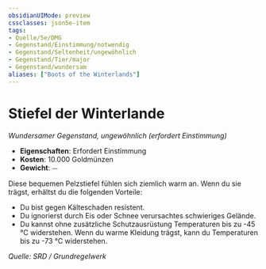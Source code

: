 ```yaml
---
obsidianUIMode: preview
cssclasses: json5e-item
tags:
- Quelle/5e/DMG
- Gegenstand/Einstimmung/notwendig
- Gegenstand/Seltenheit/ungewöhnlich
- Gegenstand/Tier/major
- Gegenstand/wundersam
aliases: ["Boots of the Winterlands"]
---
```

# Stiefel der Winterlande
*Wundersamer Gegenstand, ungewöhnlich (erfordert Einstimmung)*  

- **Eigenschaften**: Erfordert Einstimmung
- **Kosten**: 10.000 Goldmünzen
- **Gewicht**: ⏤

Diese bequemen Pelzstiefel fühlen sich ziemlich warm an. Wenn du sie trägst, erhältst du die folgenden Vorteile:

- Du bist gegen Kälteschaden resistent.
- Du ignorierst durch Eis oder Schnee verursachtes schwieriges Gelände.
- Du kannst ohne zusätzliche Schutzausrüstung Temperaturen bis zu -45 °C widerstehen. Wenn du warme Kleidung trägst, kann du Temperaturen bis zu -73 °C widerstehen.

*Quelle: SRD / Grundregelwerk*